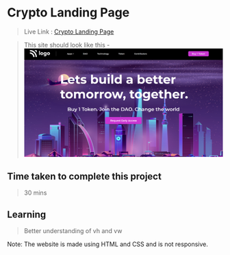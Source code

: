 # Crypto Landing Page

>Live Link : [Crypto Landing Page](https://crypto-page.netlify.app)

>This site should look like this - 
![Pic](https://raw.githubusercontent.com/aadepeng/crypto-landing-page/main/Crypto%20Landing%20Page.png)

## Time taken to complete this project 
>30 mins
## Learning 

>Better understanding of vh and vw

Note: The website is made using HTML and CSS and is not responsive.
